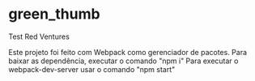 # green_thumb
Test Red Ventures

Este projeto foi feito com Webpack como gerenciador de pacotes.
Para baixar as dependência, executar o comando "npm i"
Para executar o webpack-dev-server usar o comando "npm start"

